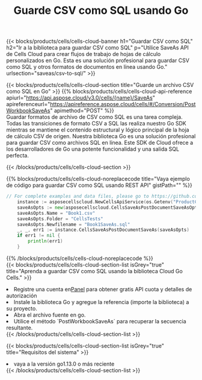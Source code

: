 ﻿---
title:  Guarde CSV como SQL usando Go
description:  Utilizando Aspose.Cells Cloud SDK para Go para guardar el archivo en formato CSV como archivo en formato SQL.
kwords: Excel, Save CSV as SQL, REST, Go
howto: How to save CSV as SQL using Aspose.Cells Cloud Go library.
---
{{< blocks/products/cells/cells-cloud-banner h1="Guardar CSV como SQL" h2="Ir a la biblioteca para guardar CSV como SQL" p="Utilice SaveAs API de Cells Cloud para crear flujos de trabajo de hojas de cálculo personalizados en Go. Esta es una solución profesional para guardar CSV como SQL y otros formatos de documentos en línea usando Go." urlsection="saveas/csv-to-sql/" >}}

{{< blocks/products/cells/cells-cloud-section title="Guarde un archivo CSV como SQL en Go" >}}
{{% blocks/products/cells/cells-cloud-api-reference apiurl="https://api.aspose.cloud/v3.0/cells/{name}/SaveAs" apireferenceurl="https://apireference.aspose.cloud/cells/#/Conversion/PostWorkbookSaveAs" apimethod="POST" %}}
<br/>
Guardar formatos de archivo de CSV como SQL es una tarea compleja. Todas las transiciones de formato CSV a SQL las realiza nuestro Go SDK mientras se mantiene el contenido estructural y lógico principal de la hoja de cálculo CSV de origen. Nuestra biblioteca Go es una solución profesional para guardar CSV como archivos SQL en línea. Este SDK de Cloud ofrece a los desarrolladores de Go una potente funcionalidad y una salida SQL perfecta.

{{< /blocks/products/cells/cells-cloud-section >}}

{{% blocks/products/cells/cells-cloud-noreplacecode title="Vaya ejemplo de código para guardar CSV como SQL usando REST API" gistPath="" %}}
  
```go
// For complete examples and data files, please go to https://github.com/aspose-cells-cloud/aspose-cells-cloud-go/
    instance := asposecellscloud.NewCellsApiService(os.Getenv("ProductClientId"), os.Getenv("ProductClientSecret"))
    saveAsOpts := new(asposecellscloud.CellsSaveAsPostDocumentSaveAsOpts)
    saveAsOpts.Name = "Book1.csv"
    saveAsOpts.Folder = "CellsTests"
    saveAsOpts.Newfilename = "Book1SaveAs.sql"
    _, _, err1 := instance.CellsSaveAsPostDocumentSaveAs(saveAsOpts)
    if err1 != nil {
	    println(err1)
    }
```
  
{{% /blocks/products/cells/cells-cloud-noreplacecode %}}
<br/>
{{< blocks/products/cells/cells-cloud-section-list isGrey="true" title="Aprenda a guardar CSV como SQL usando la biblioteca Cloud Go Cells." >}}
<li> Registre una cuenta en<a href="https://dashboard.aspose.cloud/">Panel</a> para obtener gratis API cuota y detalles de autorización</li>
<li>Instale la biblioteca Go y agregue la referencia (importe la biblioteca) a su proyecto.</li>
<li>Abra el archivo fuente en go.</li>
<li>Utilice el método `PostWorkbookSaveAs` para recuperar la secuencia resultante.</li>
{{< /blocks/products/cells/cells-cloud-section-list >}}

{{< blocks/products/cells/cells-cloud-section-list isGrey="true" title="Requisitos del sistema" >}}
<li>vaya a la versión go1.13.0 o más reciente</li>
{{< /blocks/products/cells/cells-cloud-section-list >}}
